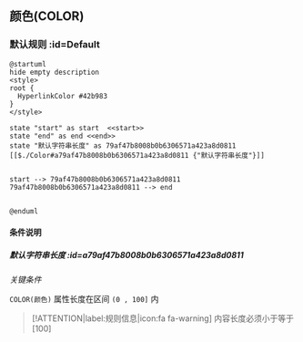 ## 颜色(COLOR) <!-- {docsify-ignore-all} -->

   

### 默认规则 :id=Default

```plantuml
@startuml
hide empty description
<style>
root {
  HyperlinkColor #42b983
}
</style>

state "start" as start  <<start>>
state "end" as end <<end>>
state "默认字符串长度" as 79af47b8008b0b6306571a423a8d0811 [[$./Color#a79af47b8008b0b6306571a423a8d0811 {"默认字符串长度"}]]


start --> 79af47b8008b0b6306571a423a8d0811 
79af47b8008b0b6306571a423a8d0811 --> end 


@enduml
```

#### 条件说明

##### 默认字符串长度 :id=a79af47b8008b0b6306571a423a8d0811


*关键条件*


`COLOR(颜色)` 属性长度在区间 `(0 , 100]` 内

> [!ATTENTION|label:规则信息|icon:fa fa-warning]
> 内容长度必须小于等于[100]







